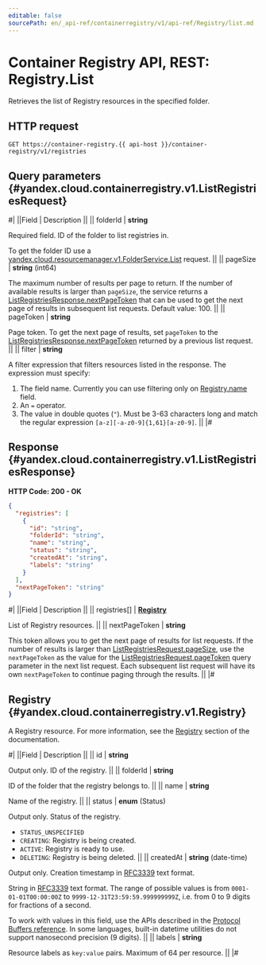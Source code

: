 ```yaml
---
editable: false
sourcePath: en/_api-ref/containerregistry/v1/api-ref/Registry/list.md
---
```


# Container Registry API, REST: Registry.List

Retrieves the list of Registry resources in the specified folder.

## HTTP request

```
GET https://container-registry.{{ api-host }}/container-registry/v1/registries
```

## Query parameters {#yandex.cloud.containerregistry.v1.ListRegistriesRequest}

#|
||Field | Description ||
|| folderId | **string**

Required field. ID of the folder to list registries in.

To get the folder ID use a [yandex.cloud.resourcemanager.v1.FolderService.List](/docs/resource-manager/api-ref/Folder/list#List) request. ||
|| pageSize | **string** (int64)

The maximum number of results per page to return. If the number of available
results is larger than `pageSize`,
the service returns a [ListRegistriesResponse.nextPageToken](#yandex.cloud.containerregistry.v1.ListRegistriesResponse)
that can be used to get the next page of results in subsequent list requests.
Default value: 100. ||
|| pageToken | **string**

Page token. To get the next page of results, set `pageToken` to the
[ListRegistriesResponse.nextPageToken](#yandex.cloud.containerregistry.v1.ListRegistriesResponse) returned by a previous list request. ||
|| filter | **string**

A filter expression that filters resources listed in the response.
The expression must specify:
1. The field name. Currently you can use filtering only on [Registry.name](#yandex.cloud.containerregistry.v1.Registry) field.
2. An `=` operator.
3. The value in double quotes (`"`). Must be 3-63 characters long and match the regular expression `[a-z][-a-z0-9]{1,61}[a-z0-9]`. ||
|#

## Response {#yandex.cloud.containerregistry.v1.ListRegistriesResponse}

**HTTP Code: 200 - OK**

```json
{
  "registries": [
    {
      "id": "string",
      "folderId": "string",
      "name": "string",
      "status": "string",
      "createdAt": "string",
      "labels": "string"
    }
  ],
  "nextPageToken": "string"
}
```

#|
||Field | Description ||
|| registries[] | **[Registry](#yandex.cloud.containerregistry.v1.Registry)**

List of Registry resources. ||
|| nextPageToken | **string**

This token allows you to get the next page of results for list requests. If the number of results
is larger than [ListRegistriesRequest.pageSize](#yandex.cloud.containerregistry.v1.ListRegistriesRequest), use
the `nextPageToken` as the value
for the [ListRegistriesRequest.pageToken](#yandex.cloud.containerregistry.v1.ListRegistriesRequest) query parameter
in the next list request. Each subsequent list request will have its own
`nextPageToken` to continue paging through the results. ||
|#

## Registry {#yandex.cloud.containerregistry.v1.Registry}

A Registry resource. For more information, see the [Registry](/docs/container-registry/concepts/registry) section of the documentation.

#|
||Field | Description ||
|| id | **string**

Output only. ID of the registry. ||
|| folderId | **string**

ID of the folder that the registry belongs to. ||
|| name | **string**

Name of the registry. ||
|| status | **enum** (Status)

Output only. Status of the registry.

- `STATUS_UNSPECIFIED`
- `CREATING`: Registry is being created.
- `ACTIVE`: Registry is ready to use.
- `DELETING`: Registry is being deleted. ||
|| createdAt | **string** (date-time)

Output only. Creation timestamp in [RFC3339](https://www.ietf.org/rfc/rfc3339.txt) text format.

String in [RFC3339](https://www.ietf.org/rfc/rfc3339.txt) text format. The range of possible values is from
`0001-01-01T00:00:00Z` to `9999-12-31T23:59:59.999999999Z`, i.e. from 0 to 9 digits for fractions of a second.

To work with values in this field, use the APIs described in the
[Protocol Buffers reference](https://developers.google.com/protocol-buffers/docs/reference/overview).
In some languages, built-in datetime utilities do not support nanosecond precision (9 digits). ||
|| labels | **string**

Resource labels as `key:value` pairs. Maximum of 64 per resource. ||
|#